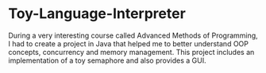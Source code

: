 # Toy-Language-Interpreter
During a very interesting course called Advanced Methods of Programming, I had to create a project in Java that helped me to better understand OOP concepts, concurrency and memory management. This project includes an implementation of a toy semaphore and also provides a GUI.

